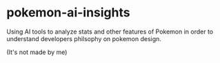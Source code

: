 # pokemon-ai-insights
Using AI tools to analyze stats and other features of Pokemon in order to understand developers philsophy on pokemon design.

(It's not made by me)

